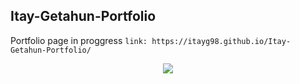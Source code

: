 ## Itay-Getahun-Portfolio
Portfolio page in proggress
` link:
https://itayg98.github.io/Itay-Getahun-Portfolio/ `
<div align="center">
<img  src="https://user-images.githubusercontent.com/91791115/189081314-b5eeb405-d2a0-432d-b120-e99465a0865a.jpg"/>
</div>
